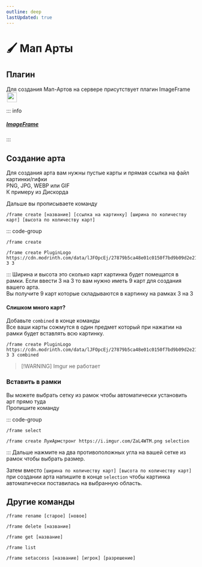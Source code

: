 ```yaml
---
outline: deep
lastUpdated: true
---
```


# 🖌️ Мап Арты
## Плагин
Для создания Мап-Артов на сервере присутствует плагин ImageFrame <img src="/minecraft/icons/imageFramePluginIcon.png" style="display: inline; margin: 0 2px; vertical-align: middle; width: 26px; height: 26px" />

::: info  <!-- -->
##### [ImageFrame](https://modrinth.com/plugin/imageframe)
:::

## Создание арта
Для создания арта вам нужны пустые карты  и прямая ссылка на файл картинки/гифки <br />
PNG, JPG, WEBP или GIF <br />
К примеру из Дискорда <br />

Дальше вы прописываете команду

`/frame create [название] [ссылка на картинку] [ширина по количеству карт] [высота по количеству карт]`

::: code-group
``` [Команда]
/frame create 
```
``` [Пример]
/frame create PluginLogo https://cdn.modrinth.com/data/lJFOpcEj/27879b5ca48e01c0150f7bd9b09d2e214dd02175.png 3 3
```
:::
Ширина и высота это сколько карт картинка будет помещатся в рамки. Если ввести 3 на 3 то вам нужно иметь 9 карт для создания вашего арта. <br />
Вы получите 9 карт которые складываются в картинку на рамках 3 на 3

#### Слишком много карт?
Добавьте `combined` в конце команды <br />
Все ваши карты сожмутся в один предмет который при нажатии на рамки будет вставлять всю картинку.
```
/frame create PluginLogo https://cdn.modrinth.com/data/lJFOpcEj/27879b5ca48e01c0150f7bd9b09d2e214dd02175.png 3 3 combined
```
> [!WARNING] Imgur  не работает

### Вставить в рамки
Вы можете выбрать сетку из рамок чтобы автоматически установить арт прямо туда <br />
Пропишите команду

::: code-group
``` [Команда]
/frame select
```
``` [Пример]
/frame create ЛуиАрмстронг https://i.imgur.com/ZaL4WTM.png selection
```
:::
Дальше нажмите на два противоположных угла на вашей сетке из рамок чтобы выбрать размер.

Затем вместо `[ширина по количеству карт] [высота по количеству карт]`  при создании арта напишите в конце `selection` чтобы картинка автоматически поставилась на выбранную область.
## Другие команды


``` 
/frame rename [старое] [новое]
```
``` [Очистить карты с рисунком]
/frame delete [название]
```
``` [Получить существующий арт]
/frame get [название]
```
``` [Список артов]
/frame list
```
``` [Поделится доступом к арту]
/frame setaccess [название] [игрок] [разрешение]
```
